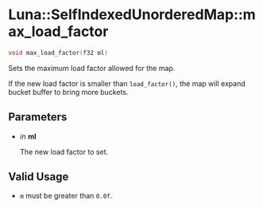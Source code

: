# Luna::SelfIndexedUnorderedMap::max_load_factor

```c++
void max_load_factor(f32 ml)
```

Sets the maximum load factor allowed for the map. 

If the new load factor is smaller than `load_factor()`, the map will expand bucket buffer to bring more buckets. 

## Parameters
* *in* **ml**

    The new load factor to set. 

## Valid Usage
* `m` must be greater than `0.0f`. 

